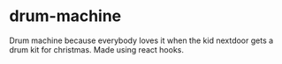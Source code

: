 # drum-machine

Drum machine because everybody loves it when the kid nextdoor gets a drum kit for christmas. Made using react hooks.
